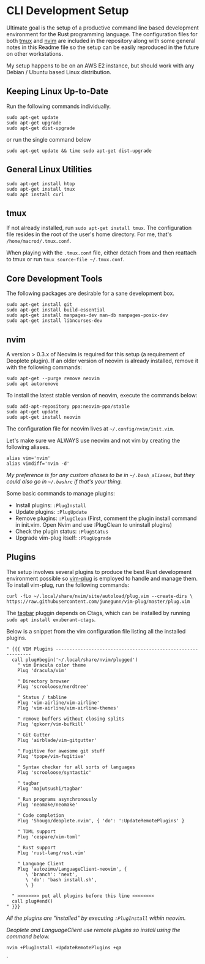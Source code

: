 # CLI Development Setup

Ultimate goal is the setup of a productive command line based development environment for the Rust programming language. The configuration files for both [tmux](https://github.com/tmux/tmux) and [nvim](https://neovim.io) are included in the repository along with some general notes in this Readme file so the setup can be easily reproduced in the future on other workstations.

My setup happens to be on an AWS E2 instance, but should work with any Debian / Ubuntu based Linux distribution.

## Keeping Linux Up-to-Date

Run the following commands individually.

```
sudo apt-get update
sudo apt-get upgrade
sudo apt-get dist-upgrade
```

or run the single command below

```
sudo apt-get update && time sudo apt-get dist-upgrade
```

## General Linux Utilities

```
sudo apt-get install htop
sudo apt-get install tmux
sudo apt install curl
```

## tmux
If not already installed, run `sudo apt-get install tmux`. The configuration file resides in the root of the user's home directory. For me, that's `/home/macrod/.tmux.conf`.

When playing with the `.tmux.conf` file, either detach from and then reattach to tmux or run `tmux source-file ~/.tmux.conf`.

## Core Development Tools

The following packages are desirable for a sane development box.

```
sudo apt-get install git
sudo apt-get install build-essential
sudo apt-get install manpages-dev man-db manpages-posix-dev
sudo apt-get install libncurses-dev
```

## nvim
A version > 0.3.x of Neovim is required for this setup (a requirement of Deoplete plugin). If an older version of neovim is already installed, remove it with the following commands:

```
sudo apt-get --purge remove neovim
sudo apt autoremove
```

To install the latest stable version of neovim, execute the commands below:

```
sudo add-apt-repository ppa:neovim-ppa/stable
sudo apt-get update
sudo apt-get install neovim
```

The configuration file for neovim lives at `~/.config/nvim/init.vim`.

Let's make sure we ALWAYS use neovim and not vim by creating the following aliases.

```
alias vim='nvim'
alias vimdiff='nvim -d'
```

*My preference is for any custom aliases to be in `~/.bash_aliases`, but they could also go in `~/.bashrc` if that's your thing.*

Some basic commands to manage plugins:

* Install plugins: `:PlugInstall`
* Update plugins: `:PlugUpdate`
* Remove plugins: `:PlugClean` (First, comment the plugin install command in init.vim. Open Nvim and use :PlugClean to uninstall plugins)
* Check the plugin status: `:PlugStatus`
* Upgrade vim-plug itself: `:PlugUpgrade`

## Plugins
The setup involves several plugins to produce the best Rust development environment possible so [vim-plug](https://github.com/junegunn/vim-plug) is employed to handle and manage them. To install vim-plug, run the following commands:

```
curl -fLo ~/.local/share/nvim/site/autoload/plug.vim --create-dirs \
https://raw.githubusercontent.com/junegunn/vim-plug/master/plug.vim
```
The [tagbar](https://github.com/majutsushi/tagbar) pluggin depends on Ctags, which can be installed by running `sudo apt install exuberant-ctags`.

Below is a snippet from the vim configuration file listing all the installed plugins.

```
" {{{ VIM Plugins -------------------------------------------------------------
  call plug#begin('~/.local/share/nvim/plugged')
    " vim Dracula color theme
    Plug 'dracula/vim'
    
    " Directory browser
    Plug 'scrooloose/nerdtree'
    
    " Status / tabline
    Plug 'vim-airline/vim-airline'
    Plug 'vim-airline/vim-airline-themes'
    
    " remove buffers without closing splits
    Plug 'qpkorr/vim-bufkill'
    
    " Git Gutter
    Plug 'airblade/vim-gitgutter'
    
    " Fugitive for awesome git stuff
    Plug 'tpope/vim-fugitive'
    
    " Syntax checker for all sorts of languages
    Plug 'scrooloose/syntastic'
    
    " tagbar
    Plug 'majutsushi/tagbar'
    
    " Run programs asynchronously
    Plug 'neomake/neomake'
    
    " Code completion
    Plug 'Shougo/deoplete.nvim', { 'do': ':UpdateRemotePlugins' }
    
    " TOML support
    Plug 'cespare/vim-toml'
    
    " Rust support
    Plug 'rust-lang/rust.vim'
    
    " Language Client
    Plug 'autozimu/LanguageClient-neovim', {
       \ 'branch': 'next',
       \ 'do': 'bash install.sh',
       \ }
    
  " >>>>>>>> put all plugins before this line <<<<<<<<
  call plug#end()
" }}}
```

*All the plugins are "installed" by executing `:PlugInstall` within neovim.*

*Deoplete and LanguageClient use remote plugins so install using the command below.*

```
nvim +PlugInstall +UpdateRemotePlugins +qa
```
`
